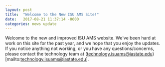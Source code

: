 ```yaml
---
layout: post
title:  "Welcome to the New ISU AMS Site!"
date:   2017-08-21 11:37:14 -0600
categories: news update
---
```


Welcome to the new and improved ISU AMS website. We've been hard at work on this site for the past year, and we hope that you enjoy the updates. If you notice anything not working, or you have any questions/concerns, please contact the technology team at (technology.isuams@iastate.edu)[mailto:technology.isuams@iastate.edu].
